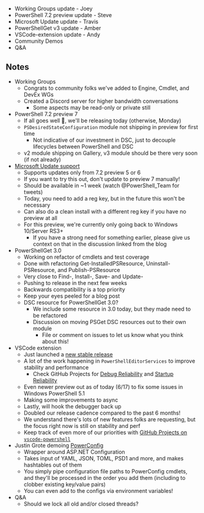 # 

* Working Groups update - Joey
* PowerShell 7.2 preview update - Steve
* Microsoft Update update - Travis
* PowerShellGet v3 update - Amber
* VSCode-extension update - Andy
* Community Demos
* Q&A

## Notes

* Working Groups 
  * Congrats to community folks we've added to Engine, Cmdlet, and DevEx WGs
  * Created a Discord server for higher bandwidth conversations
    * Some aspects may be read-only or private still
* PowerShell 7.2 preview 7
  * If all goes well 🤞, we'll be releasing today (otherwise, Monday)
  * `PSDesiredStateConfiguration` module not shipping in preview for first time
    * Not indicative of our investment in DSC, just to decouple lifecycles between
      PowerShell and DSC
  * v2 module shipping on Gallery, v3 module should be there very soon (if not already)
* [Microsoft Update support](https://devblogs.microsoft.com/powershell/preview-updating-powershell-7-2-with-microsoft-update/)
  * Supports updates only from 7.2 preview 5 or 6
  * If you want to try this out, don't update to preview 7 manually!
  * Should be available in ~1 week (watch @PowerShell_Team for tweets)
  * Today, you need to add a reg key, but in the future this won't be necessary
  * Can also do a clean install with a different reg key if you have no preview at all
  * For this preview, we're currently only going back to Windows 10/Server RS3+
    * If you have a strong need for something earlier,
      please give us context on that in the discussion linked from the blog
* PowerShellGet 3.0
  * Working on refactor of cmdlets and test coverage
  * Done with refactoring Get-InstalledPSResource, Uninstall-PSResource, and Publish-PSResource
  * Very close to Find-, Install-, Save- and Update-
  * Pushing to release in the next few weeks
  * Backwards compatibility is a top priority
  * Keep your eyes peeled for a blog post
  * DSC resource for PowerShellGet 3.0?
    * We include some resource in 3.0 today, but they made need to be refactored
    * Discussion on moving PSGet DSC resources out to their own module
      * File or comment on issues to let us know what you think about this!
* VSCode extension
  * Just launched a [new stable release](https://devblogs.microsoft.com/powershell/powershell-for-visual-studio-code-may-2021-update/)
  * A lot of the work happening in `PowerShellEditorServices` to improve stability and performance
    * Check GitHub Projects for [Debug Reliability](https://github.com/PowerShell/vscode-powershell/projects/9)
      and [Startup Reliability](https://github.com/PowerShell/vscode-powershell/projects/8)
  * Even newer preview out as of today (6/17) to fix some issues in Windows PowerShell 5.1
  * Making some improvements to async
  * Lastly, will hook the debugger back up
  * Doubled our release cadence compared to the past 6 months!
  * We understand there's lots of new features folks are requesting,
    but the focus right now is still on stability and perf
  * Keep track of even more of our priorities with
    [GitHub Projects on `vscode-powershell`](https://github.com/PowerShell/vscode-powershell/projects)
* Justin Grote demoing [PowerConfig](https://github.com/JustinGrote/PowerConfig)
  * Wrapper around ASP.NET Configuration
  * Takes input of YAML, JSON, TOML, PSD1 and more,
    and makes hashtables out of them
  * You simply pipe configuration file paths to PowerConfig cmdlets,
    and they'll be processed in the order you add them
    (including to clobber existing key/value pairs)
  * You can even add to the configs via environment variables!
* Q&A
  * Should we lock all old and/or closed threads?